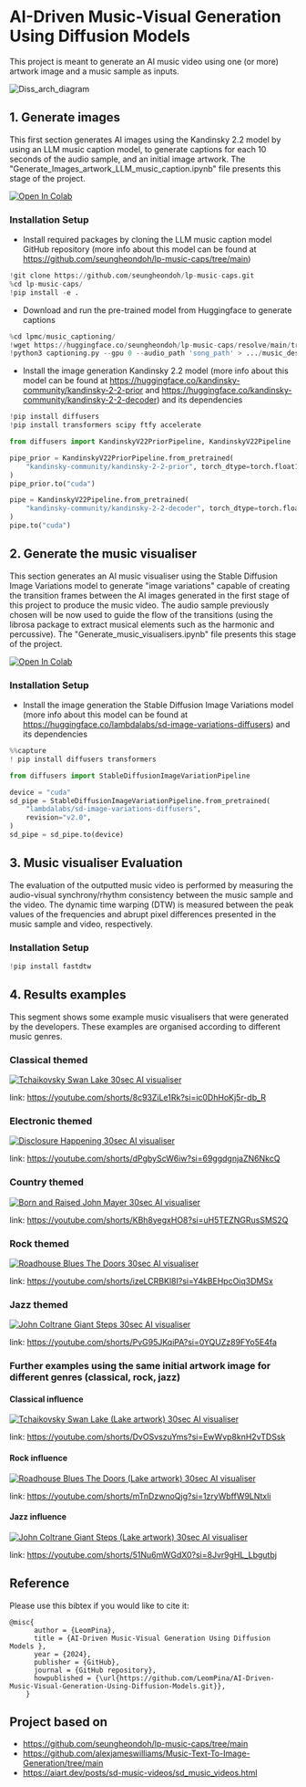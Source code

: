 # AI-Driven Music-Visual Generation Using Diffusion Models 

This project is meant to generate an AI music video using one (or more) artwork image and a music sample as inputs.

![Diss_arch_diagram](https://github.com/user-attachments/assets/f9f0c1e3-1bb4-4e11-a016-5a1653198f13)

## 1. Generate images

This first section generates AI images using the Kandinsky 2.2 model by using an LLM music caption model, to generate captions for each 10 seconds of the audio sample, and an initial image artwork. 
The "Generate_Images_artwork_LLM_music_caption.ipynb" file presents this stage of the project.

[![Open In Colab](https://colab.research.google.com/assets/colab-badge.svg)](https://colab.research.google.com/github/LeomPina/The-use-of-music-for-the-generation-of-AI-visuals/blob/main/Generate_Images_artwork_LLM_music_caption.ipynb)

### Installation Setup

* Install required packages by cloning the LLM music caption model GitHub repository (more info about this model can be found at https://github.com/seungheondoh/lp-music-caps/tree/main)
  
```python
!git clone https://github.com/seungheondoh/lp-music-caps.git
%cd lp-music-caps/
!pip install -e .
```

* Download and run the pre-trained model from Huggingface to generate captions

```python
%cd lpmc/music_captioning/
!wget https://huggingface.co/seungheondoh/lp-music-caps/resolve/main/transfer.pth -O exp/transfer/lp_music_caps/last.pth
!python3 captioning.py --gpu 0 --audio_path 'song_path' > .../music_desc.txt
```

* Install the image generation Kandinsky 2.2 model (more info about this model can be found at https://huggingface.co/kandinsky-community/kandinsky-2-2-prior and https://huggingface.co/kandinsky-community/kandinsky-2-2-decoder) and its dependencies

```python
!pip install diffusers
!pip install transformers scipy ftfy accelerate

from diffusers import KandinskyV22PriorPipeline, KandinskyV22Pipeline

pipe_prior = KandinskyV22PriorPipeline.from_pretrained(
    "kandinsky-community/kandinsky-2-2-prior", torch_dtype=torch.float16
)
pipe_prior.to("cuda")

pipe = KandinskyV22Pipeline.from_pretrained(
    "kandinsky-community/kandinsky-2-2-decoder", torch_dtype=torch.float16
)
pipe.to("cuda")
```

## 2. Generate the music visualiser

This section generates an AI music visualiser using the Stable Diffusion Image Variations model to generate "image variations" capable of creating the transition frames between the AI images generated in the first stage of this project to produce the music video.
The audio sample previously chosen will be now used to guide the flow of the transitions (using the librosa package to extract musical elements such as the harmonic and percussive).
The "Generate_music_visualisers.ipynb" file presents this stage of the project.

[![Open In Colab](https://colab.research.google.com/assets/colab-badge.svg)](https://colab.research.google.com/github/LeomPina/The-use-of-music-for-the-generation-of-AI-visuals/blob/main/Generate_music_visualisers.ipynb)

### Installation Setup

* Install the image generation the Stable Diffusion Image Variations model (more info about this model can be found at https://huggingface.co/lambdalabs/sd-image-variations-diffusers) and its dependencies
  
```python
%%capture
! pip install diffusers transformers

from diffusers import StableDiffusionImageVariationPipeline

device = "cuda"
sd_pipe = StableDiffusionImageVariationPipeline.from_pretrained(
    "lambdalabs/sd-image-variations-diffusers",
    revision="v2.0",
)
sd_pipe = sd_pipe.to(device)
```

## 3. Music visualiser Evaluation

The evaluation of the outputted music video is performed by measuring the audio-visual synchrony/rhythm consistency between the music sample and the video.
The dynamic time warping (DTW) is measured between the peak values of the frequencies and abrupt pixel differences presented in the music sample and video, respectively.

### Installation Setup

```python
!pip install fastdtw
```

## 4. Results examples

This segment shows some example music visualisers that were generated by the developers. These examples are organised according to different music genres.

### Classical themed

[![Tchaikovsky Swan Lake 30sec AI visualiser](https://img.youtube.com/vi/8c93ZiLe1Rk/0.jpg)](https://youtube.com/shorts/8c93ZiLe1Rk?si=ic0DhHoKj5r-db_R)


link: https://youtube.com/shorts/8c93ZiLe1Rk?si=ic0DhHoKj5r-db_R

### Electronic themed

[![Disclosure Happening 30sec AI visualiser](https://img.youtube.com/vi/dPgbyScW6iw/0.jpg)](https://youtube.com/shorts/dPgbyScW6iw?si=69ggdgnjaZN6NkcQ)


link: https://youtube.com/shorts/dPgbyScW6iw?si=69ggdgnjaZN6NkcQ

### Country themed

[![Born and Raised John Mayer 30sec AI visualiser](https://img.youtube.com/vi/KBh8yegxHO8/0.jpg)](https://youtube.com/shorts/KBh8yegxHO8?si=uH5TEZNGRusSMS2Q)


link: https://youtube.com/shorts/KBh8yegxHO8?si=uH5TEZNGRusSMS2Q

### Rock themed

[![Roadhouse Blues The Doors 30sec AI visualiser](https://img.youtube.com/vi/izeLCRBKl8I/0.jpg)](https://youtube.com/shorts/izeLCRBKl8I?si=Y4kBEHpcOiq3DMSx)


link: https://youtube.com/shorts/izeLCRBKl8I?si=Y4kBEHpcOiq3DMSx

### Jazz themed

[![John Coltrane Giant Steps 30sec AI visualiser](https://img.youtube.com/vi/PvG95JKqiPA/0.jpg)](https://youtube.com/shorts/PvG95JKqiPA?si=0YQUZz89FYo5E4fa)


link: https://youtube.com/shorts/PvG95JKqiPA?si=0YQUZz89FYo5E4fa

### Further examples using the same initial artwork image for different genres (classical, rock, jazz)

#### Classical influence

[![Tchaikovsky Swan Lake (Lake artwork) 30sec AI visualiser](https://img.youtube.com/vi/DvOSvszuYms/0.jpg)](https://youtube.com/shorts/DvOSvszuYms?si=EwWvp8knH2vTDSsk)

link: https://youtube.com/shorts/DvOSvszuYms?si=EwWvp8knH2vTDSsk

#### Rock influence

[![Roadhouse Blues The Doors (Lake artwork) 30sec AI visualiser](https://img.youtube.com/vi/mTnDzwnoQjg/0.jpg)](https://youtube.com/shorts/mTnDzwnoQjg?si=1zryWbffW9LNtxli)

link: https://youtube.com/shorts/mTnDzwnoQjg?si=1zryWbffW9LNtxli

#### Jazz influence

[![John Coltrane Giant Steps (Lake artwork) 30sec AI visualiser](https://img.youtube.com/vi/51Nu6mWGdX0/0.jpg)](https://youtube.com/shorts/51Nu6mWGdX0?si=8Jvr9gHL_Lbgutbj)

link: https://youtube.com/shorts/51Nu6mWGdX0?si=8Jvr9gHL_Lbgutbj



## Reference

Please use this bibtex if you would like to cite it:

```
@misc{
      author = {LeomPina},
      title = {AI-Driven Music-Visual Generation Using Diffusion Models },
      year = {2024},
      publisher = {GitHub},
      journal = {GitHub repository},
      howpublished = {\url{https://github.com/LeomPina/AI-Driven-Music-Visual-Generation-Using-Diffusion-Models.git}},
    }
```

## Project based on

* https://github.com/seungheondoh/lp-music-caps/tree/main
* https://github.com/alexjameswilliams/Music-Text-To-Image-Generation/tree/main
* https://aiart.dev/posts/sd-music-videos/sd_music_videos.html
